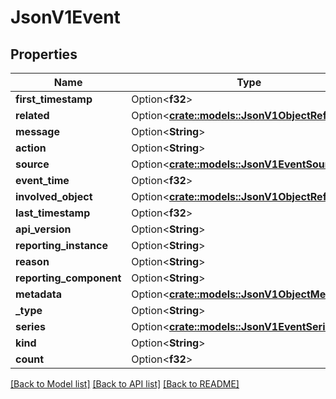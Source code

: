# JsonV1Event

## Properties

Name | Type | Description | Notes
------------ | ------------- | ------------- | -------------
**first_timestamp** | Option<**f32**> |  | [optional]
**related** | Option<[**crate::models::JsonV1ObjectReference**](json_V1ObjectReference.md)> |  | [optional]
**message** | Option<**String**> |  | [optional]
**action** | Option<**String**> |  | [optional]
**source** | Option<[**crate::models::JsonV1EventSource**](json_V1EventSource.md)> |  | [optional]
**event_time** | Option<**f32**> |  | [optional]
**involved_object** | Option<[**crate::models::JsonV1ObjectReference**](json_V1ObjectReference.md)> |  | [optional]
**last_timestamp** | Option<**f32**> |  | [optional]
**api_version** | Option<**String**> |  | [optional]
**reporting_instance** | Option<**String**> |  | [optional]
**reason** | Option<**String**> |  | [optional]
**reporting_component** | Option<**String**> |  | [optional]
**metadata** | Option<[**crate::models::JsonV1ObjectMeta**](json_V1ObjectMeta.md)> |  | [optional]
**_type** | Option<**String**> |  | [optional]
**series** | Option<[**crate::models::JsonV1EventSeries**](json_V1EventSeries.md)> |  | [optional]
**kind** | Option<**String**> |  | [optional]
**count** | Option<**f32**> |  | [optional]

[[Back to Model list]](../README.md#documentation-for-models) [[Back to API list]](../README.md#documentation-for-api-endpoints) [[Back to README]](../README.md)


